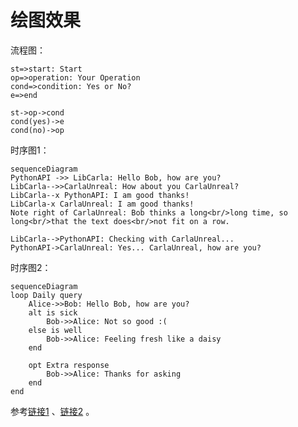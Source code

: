 # 绘图效果

流程图：
```flow
st=>start: Start
op=>operation: Your Operation
cond=>condition: Yes or No?
e=>end

st->op->cond
cond(yes)->e
cond(no)->op
```

时序图1：
```mermaid
sequenceDiagram
PythonAPI ->> LibCarla: Hello Bob, how are you?
LibCarla-->>CarlaUnreal: How about you CarlaUnreal?
LibCarla--x PythonAPI: I am good thanks!
LibCarla-x CarlaUnreal: I am good thanks!
Note right of CarlaUnreal: Bob thinks a long<br/>long time, so long<br/>that the text does<br/>not fit on a row.
 
LibCarla-->PythonAPI: Checking with CarlaUnreal...
PythonAPI->CarlaUnreal: Yes... CarlaUnreal, how are you?
```

时序图2：
```mermaid
sequenceDiagram
loop Daily query
    Alice->>Bob: Hello Bob, how are you?
    alt is sick
        Bob->>Alice: Not so good :(
    else is well
        Bob->>Alice: Feeling fresh like a daisy
    end
 
    opt Extra response
        Bob->>Alice: Thanks for asking
    end
end
```

参考[链接1](https://blog.csdn.net/chuhanning9279/article/details/100970178) 、[链接2](https://16314-mkdocs-demo.readthedocs.io/en/latest/#4) 。
